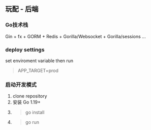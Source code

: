 ## 玩配 - 后端

### Go技术栈
Gin + fx + GORM + Redis + Gorilla/Websocket + Gorilla/sessions ... 


### deploy settings
set enviroment variable then run 
> APP_TARGET=prod

### 启动开发模式
1. clone repository
2. 安装 Go 1.19+
3. > go install 
4. > go run
